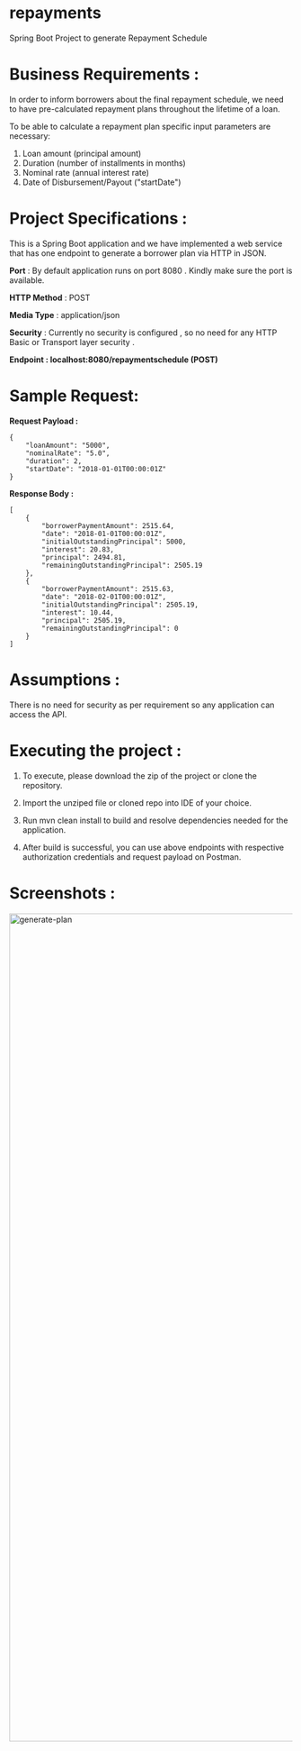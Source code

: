 # repayments
Spring Boot Project to generate Repayment Schedule

# Business Requirements :

In order to inform borrowers about the final repayment schedule, we need to have pre-calculated repayment plans throughout the lifetime of a loan.

To be able to calculate a repayment plan specific input parameters are necessary:

1. Loan amount (principal amount)
2. Duration (number of installments in months)
3. Nominal rate (annual interest rate)
4. Date of Disbursement/Payout ("startDate")


# Project Specifications :

This is a Spring Boot application and we have implemented a web service that has one endpoint to generate a borrower plan via HTTP in JSON.

  **Port**         : By default application runs on port 8080 . Kindly make sure the port is available.
  
  **HTTP Method**  : POST
  
  **Media Type**   : application/json
  
  **Security**     : Currently no security is configured , so no need for any HTTP Basic or Transport layer security .  
  
  **Endpoint : localhost:8080/repaymentschedule (POST)**
  



# Sample Request: 


**Request Payload :** 

```
{
    "loanAmount": "5000",
    "nominalRate": "5.0",
    "duration": 2,
    "startDate": "2018-01-01T00:00:01Z"
}
```

**Response Body :** 
```
[
    {
        "borrowerPaymentAmount": 2515.64,
        "date": "2018-01-01T00:00:01Z",
        "initialOutstandingPrincipal": 5000,
        "interest": 20.83,
        "principal": 2494.81,
        "remainingOutstandingPrincipal": 2505.19
    },
    {
        "borrowerPaymentAmount": 2515.63,
        "date": "2018-02-01T00:00:01Z",
        "initialOutstandingPrincipal": 2505.19,
        "interest": 10.44,
        "principal": 2505.19,
        "remainingOutstandingPrincipal": 0
    }
]
```


# Assumptions : 

There is no need for security as per requirement so any application can access the API.



# Executing the project :

1. To execute, please download the zip of the project or clone the repository.

2. Import the unziped file or cloned repo into IDE of your choice.

3. Run mvn clean install to build and resolve dependencies needed for the application.

4. After build is successful, you can use above endpoints with respective authorization credentials and request payload on Postman.





# Screenshots :




<img width="1470" alt="generate-plan" src="https://user-images.githubusercontent.com/30754286/147372298-43b7e05f-395d-4ab0-9d2c-272a361c17e9.png">




